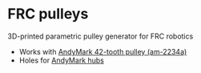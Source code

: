 # FRC pulleys

3D-printed parametric pulley generator for FRC robotics

- Works with [AndyMark 42-tooth pulley (am-2234a)](https://www.andymark.com/products/42-tooth-5-mm-htd-15-mm-wide-bearing-bore-plastic-pulley)
- Holes for [AndyMark hubs](https://www.andymark.com/products/andymark-hub)
